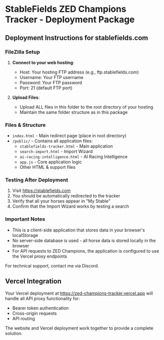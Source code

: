 # StableFields ZED Champions Tracker - Deployment Package

## Deployment Instructions for stablefields.com

### FileZilla Setup

1. **Connect to your web hosting**:
   - Host: Your hosting FTP address (e.g., ftp.stablefields.com)
   - Username: Your FTP username
   - Password: Your FTP password
   - Port: 21 (default FTP port)

2. **Upload Files**:
   - Upload ALL files in this folder to the root directory of your hosting
   - Maintain the same folder structure as in this package

### Files & Structure

- `index.html` - Main redirect page (place in root directory)
- `/public/` - Contains all application files:
  - `stablefields-tracker.html` - Main application
  - `search-import.html` - Import Wizard
  - `ai-racing-intelligence.html` - AI Racing Intelligence
  - `app.js` - Core application logic
  - Other HTML & support files

### Testing After Deployment

1. Visit https://stablefields.com
2. You should be automatically redirected to the tracker
3. Verify that all your horses appear in "My Stable"
4. Confirm that the Import Wizard works by testing a search

### Important Notes

- This is a client-side application that stores data in your browser's localStorage
- No server-side database is used - all horse data is stored locally in the browser
- For API requests to ZED Champions, the application is configured to use the Vercel proxy endpoints

For technical support, contact me via Discord.

## Vercel Integration

Your Vercel deployment at https://zed-champions-tracker.vercel.app will handle all API proxy functionality for:
- Bearer token authentication
- Cross-origin requests
- API routing

The website and Vercel deployment work together to provide a complete solution.
